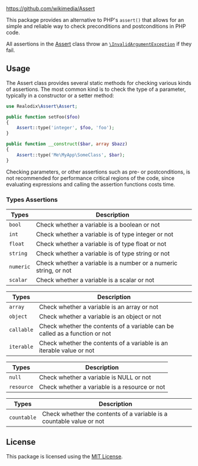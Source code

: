 https://github.com/wikimedia/Assert

This package provides an alternative to PHP's `assert()` that allows for an simple and reliable way
to check preconditions and postconditions in PHP code.

All assertions in the [Assert](src/Assert.php) class throw an [`\InvalidArgumentException`](https://www.php.net/manual/en/class.invalidargumentexception.php) if they fail.

Usage
-------

The Assert class provides several static methods for checking various kinds of assertions. The most
common kind is to check the type of a parameter, typically in a constructor or a setter method:

```php
use Realodix\Assert\Assert;

public function setFoo($foo)
{
    Assert::type('integer', $foo, 'foo');
}

public function __construct($bar, array $bazz)
{
    Assert::type('Me\MyApp\SomeClass', $bar);
}
```

Checking parameters, or other assertions such as pre- or postconditions, is not recommended for
performance critical regions of the code, since evaluating expressions and calling the assertion
functions costs time.

### Types Assertions

Types          | Description
-------------- | ------------------------------------------------------------------
`bool`         | Check whether a variable is a boolean or not
`int`          | Check whether a variable is of type integer or not
`float`        | Check whether a variable is of type float or not
`string`       | Check whether a variable is of type string or not
`numeric`      | Check whether a variable is a number or a numeric string, or not
`scalar`       | Check whether a variable is a scalar or not

Types          | Description
-------------- | ------------------------------------------------------------------
`array`        | Check whether a variable is an array or not
`object`       | Check whether a variable is an object or not
`callable`     | Check whether the contents of a variable can be called as a function or not
`iterable`     | Check whether the contents of a variable is an iterable value or not

Types          | Description
-------------- | ------------------------------------------------------------------
`null`         | Check whether a variable is NULL or not
`resource`     | Check whether a variable is a resource or not

Types          | Description
-------------- | ------------------------------------------------------------------
`countable`    | Check whether the contents of a variable is a countable value or not


## License

This package is licensed using the [MIT License](/LICENSE).
